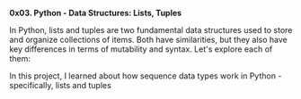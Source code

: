 **0x03. Python - Data Structures: Lists, Tuples**

In Python, lists and tuples are two fundamental data structures used to store and organize collections of items. Both have similarities, but they also have key differences in terms of mutability and syntax. Let's explore each of them:

In this project, I learned about how sequence data types work in Python - specifically, lists and tuples